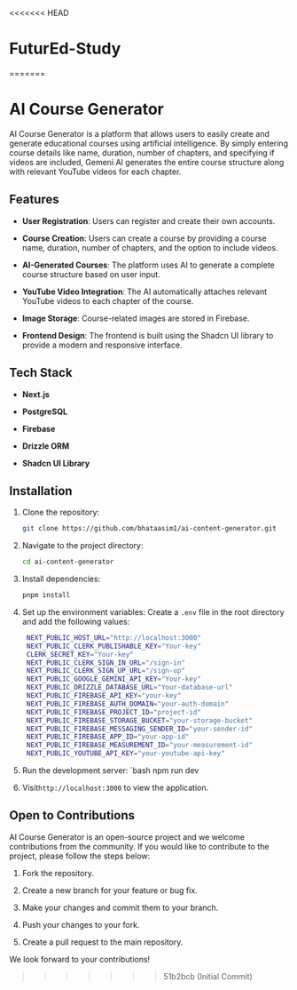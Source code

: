 <<<<<<< HEAD
# FuturEd-Study
=======
# AI Course Generator

AI Course Generator is a platform that allows users to easily create
and generate educational courses using artificial intelligence. By simply entering course details like name, duration, number of chapters, and specifying if videos are included, Gemeni AI generates the entire course structure along with relevant YouTube videos for each chapter.

## Features

- **User Registration**: Users can register and create their own accounts.

- **Course Creation**: Users can create a course by providing a course name, duration, number of chapters, and the option to include videos.
- **AI-Generated Courses**: The platform uses AI to generate a complete course structure based on user input.
- **YouTube Video Integration**: The AI automatically attaches relevant YouTube videos to each chapter of the course.
- **Image Storage**: Course-related images are stored in Firebase.
- **Frontend Design**: The frontend is built using the Shadcn UI library to provide a modern and responsive interface.

## Tech Stack

- **Next.js**

- **PostgreSQL**
- **Firebase**
- **Drizzle ORM**
- **Shadcn UI Library**

## Installation

1. Clone the repository:

   ```bash
   git clone https://github.com/bhataasim1/ai-content-generator.git
   ```

2. Navigate to the project directory:

   ```bash
   cd ai-content-generator
   ```

3. Install dependencies:
   ```bash
   pnpm install
   ```
4. Set up the environment variables:
   Create a `.env` file in the root directory and add the following values:
   ```bash
    NEXT_PUBLIC_HOST_URL="http://localhost:3000"
    NEXT_PUBLIC_CLERK_PUBLISHABLE_KEY="Your-key"
    CLERK_SECRET_KEY="Your-key"
    NEXT_PUBLIC_CLERK_SIGN_IN_URL="/sign-in"
    NEXT_PUBLIC_CLERK_SIGN_UP_URL="/sign-up"
    NEXT_PUBLIC_GOOGLE_GEMINI_API_KEY="Your-key"
    NEXT_PUBLIC_DRIZZLE_DATABASE_URL="Your-database-url"
    NEXT_PUBLIC_FIREBASE_API_KEY="your-key"
    NEXT_PUBLIC_FIREBASE_AUTH_DOMAIN="your-auth-domain"
    NEXT_PUBLIC_FIREBASE_PROJECT_ID="project-id"
    NEXT_PUBLIC_FIREBASE_STORAGE_BUCKET="your-storage-bucket"
    NEXT_PUBLIC_FIREBASE_MESSAGING_SENDER_ID="your-sender-id"
    NEXT_PUBLIC_FIREBASE_APP_ID="your-app-id"
    NEXT_PUBLIC_FIREBASE_MEASUREMENT_ID="your-measurement-id"
    NEXT_PUBLIC_YOUTUBE_API_KEY="your-youtube-api-key"
   ```
5. Run the development server:
   `bash
   npm run dev
6. Visit`http://localhost:3000` to view the application.

## Open to Contributions

AI Course Generator is an open-source project and we welcome contributions from the community. If you would like to contribute to the project, please follow the steps below:

1. Fork the repository.

2. Create a new branch for your feature or bug fix.
3. Make your changes and commit them to your branch.
4. Push your changes to your fork.
5. Create a pull request to the main repository.

We look forward to your contributions!
>>>>>>> 51b2bcb (Initial Commit)
